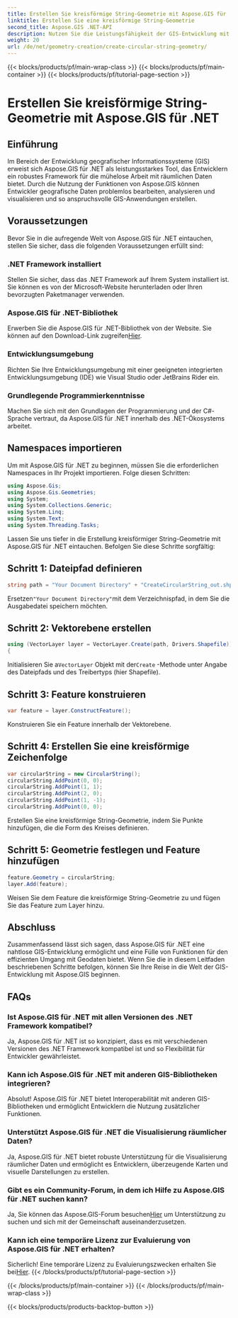 ```yaml
---
title: Erstellen Sie kreisförmige String-Geometrie mit Aspose.GIS für .NET
linktitle: Erstellen Sie eine kreisförmige String-Geometrie
second_title: Aspose.GIS .NET-API
description: Nutzen Sie die Leistungsfähigkeit der GIS-Entwicklung mit Aspose.GIS für .NET. Erstellen, analysieren und visualisieren Sie mühelos räumliche Daten.
weight: 20
url: /de/net/geometry-creation/create-circular-string-geometry/
---
```


{{< blocks/products/pf/main-wrap-class >}}
{{< blocks/products/pf/main-container >}}
{{< blocks/products/pf/tutorial-page-section >}}

# Erstellen Sie kreisförmige String-Geometrie mit Aspose.GIS für .NET

## Einführung
Im Bereich der Entwicklung geografischer Informationssysteme (GIS) erweist sich Aspose.GIS für .NET als leistungsstarkes Tool, das Entwicklern ein robustes Framework für die mühelose Arbeit mit räumlichen Daten bietet. Durch die Nutzung der Funktionen von Aspose.GIS können Entwickler geografische Daten problemlos bearbeiten, analysieren und visualisieren und so anspruchsvolle GIS-Anwendungen erstellen.
## Voraussetzungen
Bevor Sie in die aufregende Welt von Aspose.GIS für .NET eintauchen, stellen Sie sicher, dass die folgenden Voraussetzungen erfüllt sind:
### .NET Framework installiert
Stellen Sie sicher, dass das .NET Framework auf Ihrem System installiert ist. Sie können es von der Microsoft-Website herunterladen oder Ihren bevorzugten Paketmanager verwenden.
### Aspose.GIS für .NET-Bibliothek
 Erwerben Sie die Aspose.GIS für .NET-Bibliothek von der Website. Sie können auf den Download-Link zugreifen[Hier](https://releases.aspose.com/gis/net/).
### Entwicklungsumgebung
Richten Sie Ihre Entwicklungsumgebung mit einer geeigneten integrierten Entwicklungsumgebung (IDE) wie Visual Studio oder JetBrains Rider ein.
### Grundlegende Programmierkenntnisse
Machen Sie sich mit den Grundlagen der Programmierung und der C#-Sprache vertraut, da Aspose.GIS für .NET innerhalb des .NET-Ökosystems arbeitet.

## Namespaces importieren
Um mit Aspose.GIS für .NET zu beginnen, müssen Sie die erforderlichen Namespaces in Ihr Projekt importieren. Folge diesen Schritten:

```csharp
using Aspose.Gis;
using Aspose.Gis.Geometries;
using System;
using System.Collections.Generic;
using System.Linq;
using System.Text;
using System.Threading.Tasks;
```

Lassen Sie uns tiefer in die Erstellung kreisförmiger String-Geometrie mit Aspose.GIS für .NET eintauchen. Befolgen Sie diese Schritte sorgfältig:
## Schritt 1: Dateipfad definieren
```csharp
string path = "Your Document Directory" + "CreateCircularString_out.shp";
```
 Ersetzen`"Your Document Directory"`mit dem Verzeichnispfad, in dem Sie die Ausgabedatei speichern möchten.
## Schritt 2: Vektorebene erstellen
```csharp
using (VectorLayer layer = VectorLayer.Create(path, Drivers.Shapefile))
{
```
 Initialisieren Sie a`VectorLayer` Objekt mit der`Create` -Methode unter Angabe des Dateipfads und des Treibertyps (hier Shapefile).
## Schritt 3: Feature konstruieren
```csharp
var feature = layer.ConstructFeature();
```
Konstruieren Sie ein Feature innerhalb der Vektorebene.
## Schritt 4: Erstellen Sie eine kreisförmige Zeichenfolge
```csharp
var circularString = new CircularString();
circularString.AddPoint(0, 0);
circularString.AddPoint(1, 1);
circularString.AddPoint(2, 0);
circularString.AddPoint(1, -1);
circularString.AddPoint(0, 0);
```
Erstellen Sie eine kreisförmige String-Geometrie, indem Sie Punkte hinzufügen, die die Form des Kreises definieren.
## Schritt 5: Geometrie festlegen und Feature hinzufügen
```csharp
feature.Geometry = circularString;
layer.Add(feature);
```
Weisen Sie dem Feature die kreisförmige String-Geometrie zu und fügen Sie das Feature zum Layer hinzu.

## Abschluss
Zusammenfassend lässt sich sagen, dass Aspose.GIS für .NET eine nahtlose GIS-Entwicklung ermöglicht und eine Fülle von Funktionen für den effizienten Umgang mit Geodaten bietet. Wenn Sie die in diesem Leitfaden beschriebenen Schritte befolgen, können Sie Ihre Reise in die Welt der GIS-Entwicklung mit Aspose.GIS beginnen.
## FAQs
### Ist Aspose.GIS für .NET mit allen Versionen des .NET Framework kompatibel?
Ja, Aspose.GIS für .NET ist so konzipiert, dass es mit verschiedenen Versionen des .NET Framework kompatibel ist und so Flexibilität für Entwickler gewährleistet.
### Kann ich Aspose.GIS für .NET mit anderen GIS-Bibliotheken integrieren?
Absolut! Aspose.GIS für .NET bietet Interoperabilität mit anderen GIS-Bibliotheken und ermöglicht Entwicklern die Nutzung zusätzlicher Funktionen.
### Unterstützt Aspose.GIS für .NET die Visualisierung räumlicher Daten?
Ja, Aspose.GIS für .NET bietet robuste Unterstützung für die Visualisierung räumlicher Daten und ermöglicht es Entwicklern, überzeugende Karten und visuelle Darstellungen zu erstellen.
### Gibt es ein Community-Forum, in dem ich Hilfe zu Aspose.GIS für .NET suchen kann?
 Ja, Sie können das Aspose.GIS-Forum besuchen[Hier](https://forum.aspose.com/c/gis/33) um Unterstützung zu suchen und sich mit der Gemeinschaft auseinanderzusetzen.
### Kann ich eine temporäre Lizenz zur Evaluierung von Aspose.GIS für .NET erhalten?
 Sicherlich! Eine temporäre Lizenz zu Evaluierungszwecken erhalten Sie bei[Hier](https://purchase.aspose.com/temporary-license/).
{{< /blocks/products/pf/tutorial-page-section >}}

{{< /blocks/products/pf/main-container >}}
{{< /blocks/products/pf/main-wrap-class >}}

{{< blocks/products/products-backtop-button >}}
